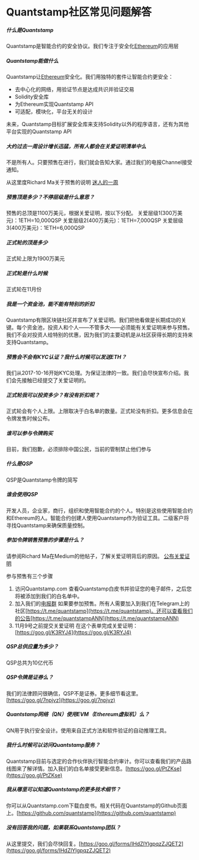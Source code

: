 # Quantstamp社区常见问题解答

##### 什么是Quantstamp
Quantstamp是智能合约的安全协议。我们专注于安全化[Ethereum](https://ethereum.org/)的应用层

##### Quantstamp能做什么
Quantstamp让[Ethereum](https://ethereum.org/)安全化。我们用独特的套件让智能合约更安全：
- 去中心化的网络，用验证节点是达成共识并验证交易
- Solidity安全库
- 为Ethereum实现Quantstamp API
- 可适配，模块化，平台无关的设计

未来，Quantstamp目标扩展安全库来支持Solidity以外的程序语言，还有为其他平台实现的Quantstamp API


##### 大约过去一周设计增长迅猛，所有人都会在关爱证明清单中么
不是所有人。只要预售在进行，我们就会告知大家。通过我们的电报Channel接受通知。   

从这里度Richard Ma关于预售的说明
[迷人的一周](https://github.com/yajiya/quantstamp-summary/blob/master/medium-20171013-what-an-amazing-week.md) 

##### 预售顶是多少？不停层级是什么意思？
预售的总顶是1100万美元，根据关爱证明，按以下分配。
关爱层级1(300万美元)：1ETH=10,000QSP
关爱层级2(400万美元)：1ETH=7,000QSP
关爱层级3(400万美元)：1ETH=6,000QSP

##### 正式轮的顶是多少
正式轮上限为1900万美元

##### 正式轮是什么时候
正式轮在11月份

##### 我是一个资金池，能不能有特别的折扣
Quantstamp有限区块链社区并宣布了关爱证明。我们把他看做是长期成功的关键。每个资金池，投资人和个人——不管多大——必须能有关爱证明来参与预售。我们不会对投资人给特别的优惠，因为我们的主要动机是从社区获得长期的支持来支持Quantstamp。

##### 预售会不会有KYC认证？我什么时候可以发送ETH？
我们从2017-10-16开始KYC处理。为保证法律的一致。我们会尽快宣布介绍。我们会先接触已经提交了关爱证明的。

##### 正式轮我可以投资多少？有没有折扣呢？
正式轮会有个人上限。上限取决于白名单的数量。正式轮没有折扣。更多信息会在令牌发售时候公布。

##### 谁可以参与令牌购买
目前，我们抱歉，必须排除中国公民，当前的管制禁止他们参与

##### 什么是QSP
QSP是Quantstamp令牌的简写

##### 谁会使用QSP
开发人员，企业家，商行，组织和使用智能合约的个人。特别是这些使用智能合约和Ethereum的人。智能合约创建人使用Quantstamp作为验证工具。二级客户将寻找Quantstamp来确保质量控制。

##### 参加令牌销售预售的步骤是什么？
请参阅Richard Ma在Medium的他帖子，了解关爱证明背后的原因。
[公布关爱证明](https://github.com/yajiya/quantstamp-summary/blob/master/medium-20171009-announcing-announcing-proof-of-caring.md)   

参与预售有三个步骤
1. 访问Quantstamp.com
    查看Quantstamp白皮书并验证您的电子邮件，之后您将被添加到我们的白名单中。
2. 加入我们的[电报群](https://t.me/quantstamp/)
    如果要参加预售。所有人需要加入到我们在Telegram上的社区[https://t.me/quantstamp](https://t.me/quantstamp)。还可以查看我们的公告[https://t.me/quantstampANN](https://t.me/quantstampANN)
3. 11月9号之前提交关爱证明
    在这个表单完成关爱证明：[https://goo.gl/K3RYJ4](https://goo.gl/K3RYJ4)

##### QSP总供应量为多少？
QSP总共为10亿代币

##### QSP令牌是证券么？
我们的法律顾问很确信，QSP不是证券。更多细节看这里。[https://goo.gl/7npjvz](https://goo.gl/7npjvz)

##### Quantstamp网络（QN）使用EVM（Ethereum虚拟机）么？
QN用于执行安全设计。使用来自正式方法和软件验证的自动推理工具。

##### 我什么时候可以访问Quantstamp服务？
Quantstamp目前与选定的合作伙伴执行智能合约审计。你可以查看我们的产品路线图来了解详情。加入我们的白名单接受更新信息。[https://goo.gl/PtZKse](https://goo.gl/PtZKse)

##### 我从哪里可以知道Quantstamp的更多技术细节？
你可以从Quantstamp.com下载白皮书。相关代码在Quantstamp的Github页面上。[https://github.com/quantstamp](https://github.com/quantstamp)

##### 没有回答我的问题，如果联系Quantstamp团队？
从这里提交，我们会尽快回复。[https://goo.gl/forms/IHdZlYlgpqzZJQET2](https://goo.gl/forms/IHdZlYlgpqzZJQET2)